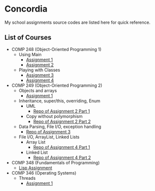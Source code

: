 # Concordia
My school assignments source codes are listed here for quick reference.

## List of Courses
* COMP 248 (Object-Oriented Programming 1)
	* Using Main
		* [Assignment 1](https://github.com/laurentlaurent/Concordia/tree/master/COMP%20248%20-%20OOP1/Assignment%201)
		* [Assignment 2](https://github.com/laurentlaurent/Concordia/tree/master/COMP%20248%20-%20OOP1/Assignment%202)
	* Playing with Classes
		* [Assignment 3](https://github.com/laurentlaurent/Concordia/tree/master/COMP%20248%20-%20OOP1/Assignment%203)
		* [Assignment 4](https://github.com/laurentlaurent/Concordia/tree/master/COMP%20248%20-%20OOP1/Assignment%203)
* COMP 249 (Object-Oriented Programming 2)
	* Objects and arrays
		* [Assignment 1](https://github.com/laurentlaurent/Concordia/tree/master/COMP%20249%20-%20OOP2/Assignment%201)
	* Inheritance, super/this, overriding, Enum
		* UML
			* [Repo of Assignment 2 Part 1](https://github.com/laurentlaurent/COMP-249-A2-1-PublicTransport_Less)
		* Copy without polymorphism
			* [Repo of Assignment 2 Part 2](https://github.com/laurentlaurent/COMP-249-A2-1-PublicTransport_More)
	* Data Parsing, File I/O, exception handling
		* [Repo of Assignment 3](https://github.com/laurentlaurent/COMP-249-A3-AuthorBibCreator)
	* File I/O, ArrayList, Linked Lists
		* Array List
			* [Repo of Assignment 4 Part 1](https://github.com/laurentlaurent/COMP-249-A4-Sub-Dictionary-Creator)
		* Linked List
			* [Repo of Assignment 4 Part 2](https://github.com/laurentlaurent/COMP-249-A4-Linked-Lists)
* COMP 348 (Fundamentals of Programming)
	* [Lisp Assignment](https://github.com/laurentlaurent/COMP348-Lisp-Assignment)
* COMP 346 (Operating Systems)
	* Threads
		* [Assignment 1](https://github.com/laurentlaurent/COMP-346-A1-Threads)
